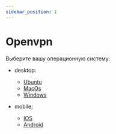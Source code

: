 ```yaml
---
sidebar_position: 1
---
```


# Openvpn

Выберите вашу операционную систему:

* desktop:
  + [Ubuntu](./Ubuntu)
  + [MacOs](./MacOs)
  + [Windows](./Windows)

* mobile:
  + [IOS](./IOS)
  + [Android](./Android)
